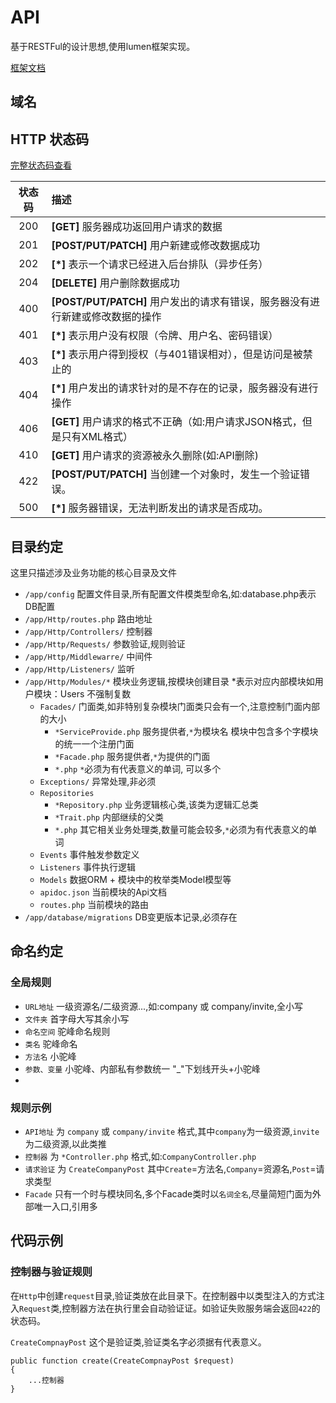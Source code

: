 # API

基于RESTFul的设计思想,使用lumen框架实现。

[框架文档](https://lumen.laravel-china.org/docs/5.3) 


## 域名


## HTTP 状态码

[完整状态码查看](https://www.w3.org/Protocols/rfc2616/rfc2616-sec10.html)

| 状态码 | 描述 |
|:-----:|:---------|
| 200   | **[GET]** 服务器成功返回用户请求的数据 |
| 201   | **[POST/PUT/PATCH]** 用户新建或修改数据成功 |
| 202   | **[*]** 表示一个请求已经进入后台排队（异步任务）|
| 204   | **[DELETE]** 用户删除数据成功 |
| 400   | **[POST/PUT/PATCH]** 用户发出的请求有错误，服务器没有进行新建或修改数据的操作 |
| 401   | **[*]** 表示用户没有权限（令牌、用户名、密码错误）|
| 403   | **[*]** 表示用户得到授权（与401错误相对），但是访问是被禁止的 |
| 404   | **[*]** 用户发出的请求针对的是不存在的记录，服务器没有进行操作 |
| 406   | **[GET]** 用户请求的格式不正确（如:用户请求JSON格式，但是只有XML格式）|
| 410   | **[GET]** 用户请求的资源被永久删除(如:API删除) |
| 422   | **[POST/PUT/PATCH]** 当创建一个对象时，发生一个验证错误。 |
| 500   | **[*]** 服务器错误，无法判断发出的请求是否成功。 |

## 目录约定
这里只描述涉及业务功能的核心目录及文件
* `/app/config` 配置文件目录,所有配置文件模类型命名,如:database.php表示DB配置
* `/app/Http/routes.php` 路由地址
* `/app/Http/Controllers/` 控制器
* `/app/Http/Requests/` 参数验证,规则验证
* `/app/Http/Middlewarre/` 中间件
* `/app/Http/Listeners/` 监听
* `/app/Http/Modules/*` 模块业务逻辑,按模块创建目录 *表示对应内部模块如用户模块：Users 不强制复数
    * `Facades/` 门面类,如非特别复杂模块门面类只会有一个,注意控制门面内部的大小
        * `*ServiceProvide.php` 服务提供者,`*`为模块名 模块中包含多个字模块的统一一个注册门面
        * `*Facade.php` 服务提供者,`*`为提供的门面
        * `*.php` `*`必须为有代表意义的单词, 可以多个
    * `Exceptions/` 异常处理,非必须
    * `Repositories`
        * `*Repository.php` 业务逻辑核心类,该类为逻辑汇总类
        * `*Trait.php` 内部继续的父类
        * `*.php` 其它相关业务处理类,数量可能会较多,`*`必须为有代表意义的单词
    * `Events` 事件触发参数定义
    * `Listeners` 事件执行逻辑
    * `Models` 数据ORM + 模块中的枚举类Model模型等
    * `apidoc.json` 当前模块的Api文档
    * `routes.php` 当前模块的路由
* `/app/database/migrations` DB变更版本记录,必须存在

## 命名约定

### 全局规则
* `URL地址` 一级资源名/二级资源...,如:company 或 company/invite,全小写
* `文件夹` 首字母大写其余小写
* `命名空间` 驼峰命名规则
* `类名` 驼峰命名
* `方法名` 小驼峰
* `参数、变量`  小驼峰、内部私有参数统一 "_"下划线开头+小驼峰
* 

### 规则示例
* `API地址` 为 `company` 或 `company/invite` 格式,其中`company`为一级资源,`invite`为二级资源,以此类推
* `控制器` 为 `*Controller.php` 格式,如:`CompanyController.php`
* `请求验证` 为 `CreateCompanyPost` 其中`Create`=方法名,`Company`=资源名,`Post`=请求类型
* `Facade` 只有一个时与模块同名,多个Facade类时以`名词全名`,尽量简短门面为外部唯一入口,引用多

## 代码示例

### 控制器与验证规则
在`Http`中创建`request`目录,验证类放在此目录下。在控制器中以类型注入的方式注入`Request`类,控制器方法在执行里会自动验证证。如验证失败服务端会返回`422`的状态码。

`CreateCompnayPost` 这个是验证类,验证类名字必须据有代表意义。

    public function create(CreateCompnayPost $request)
    {
        ...控制器
    }
 

